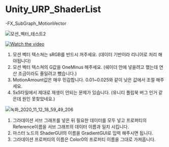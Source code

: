 # Unity_URP_ShaderList
  
-FX_SubGraph_MotionVector

![모션_벡터_테스트2](https://user-images.githubusercontent.com/10443544/84388020-d9286e00-ac2e-11ea-8dbe-6c081cf7cb48.gif)

[![Watch the video](https://user-images.githubusercontent.com/10443544/84588153-da8cad00-ae5f-11ea-9810-3db8eebc3e06.png)](https://youtu.be/1efJybmJ870)

  1. 모션 벡터 텍스쳐는 sRGB를 반드시 꺼주세요. (데이터 기반이라 리니어로 처리 해야됩니다)
  2. 모션 벡터 텍스쳐의 G값을 OneMinus 해주세요. (쉐이더 안에 넣을려고 했는데 연산 조금이라도 줄일려고 뺐습니다.)
  3. MotionAmount값은 매우 민감합니다. 0.01~0.025와 같이 낮은 값에서 조절 해주세요.
  4. 5x5타일에서 제대로 재생이 안되는 문제가 있습니다. (유니티 플립북 버그 인거 같은데 원인 못찾았네요.)
  
  
![녹화_2020_11_12_18_59_49_206](https://user-images.githubusercontent.com/10443544/99161796-10003400-2739-11eb-81f2-a67db8fb6544.gif)

1. 그라데이션 서브 그래프를 넣은 뒤 필요한 데이터를 모두 넣고 프로퍼티의 Reference이름을 서브 그래프의 데이터 이름과 일치 시킵니다.
2. 마스터 노드의 ShaderGUI의 이름을 GradientGUI로 입력 해주시면 됩니다.
3. 그라데이션 프로퍼티의 이름은 Color0의 프로퍼티 이름을 그대로 가져옵니다.
